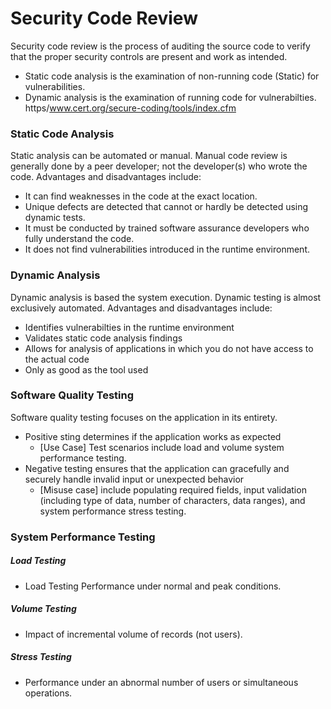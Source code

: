 # Security Code Review
Security code review is the process of auditing the source code to verify that the proper security controls are present and work as intended.
* Static code analysis is the examination of non-running code (Static) for vulnerabilities.
* Dynamic analysis is the examination of running code for vulnerabilties.
https/www.cert.org/secure-coding/tools/index.cfm

### Static Code Analysis
Static analysis can be automated or manual. Manual code review is generally done by a peer developer; not the developer(s) who wrote the code. Advantages and disadvantages include:
* It can find weaknesses in the code at the exact location.
* Unique defects are detected that cannot or hardly be detected using dynamic tests.
* It must be conducted by trained software assurance developers who fully understand the code.
* It does not find vulnerabilities introduced in the runtime environment.

### Dynamic Analysis
Dynamic analysis is based the system execution. Dynamic testing is almost exclusively automated. Advantages and disadvantages include:
* Identifies vulnerabilties in the runtime environment
* Validates static code analysis findings
* Allows for analysis of applications in which you do not have access to the actual code
* Only as good as the tool used

### Software Quality Testing
Software quality testing focuses on the application in its entirety.
* Positive sting determines if the application works as expected
     * [Use Case] Test scenarios include load and volume system performance testing.
* Negative testing ensures that the application can gracefully and securely handle invalid input or unexpected behavior
     * [Misuse case] include populating required fields, input validation (including type of data, number of characters, data ranges), and system performance stress testing.

### System Performance Testing
##### Load Testing
* Load Testing Performance under normal and peak conditions.

##### Volume Testing
* Impact of incremental volume of records (not users).

##### Stress Testing
* Performance under an abnormal number of users or simultaneous operations.
